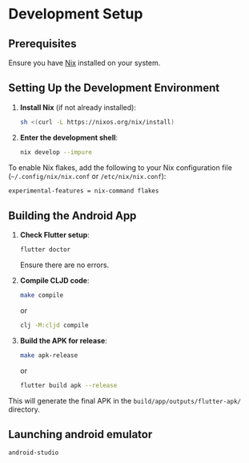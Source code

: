 # Development Setup

## Prerequisites
Ensure you have [Nix](https://nixos.org/download.html) installed on your system.

## Setting Up the Development Environment

1. **Install Nix** (if not already installed):
   ```sh
   sh <(curl -L https://nixos.org/nix/install)
   ```

2. **Enter the development shell**:
   ```sh
   nix develop --impure
   ```
To enable Nix flakes, add the following to your Nix configuration file (`~/.config/nix/nix.conf` or `/etc/nix/nix.conf`):

```sh
experimental-features = nix-command flakes
```

## Building the Android App

1. **Check Flutter setup**:
   ```sh
   flutter doctor
   ```
   Ensure there are no errors.

2. **Compile CLJD code**:
   ```sh
   make compile
   ```
   or

   ```sh
   clj -M:cljd compile
   ```

3. **Build the APK for release**:
   ```sh
   make apk-release
   ```
   or 
   
   ```sh
   flutter build apk --release
   ```


This will generate the final APK in the `build/app/outputs/flutter-apk/` directory.


## Launching android emulator
   
   ```sh
   android-studio
   ```
